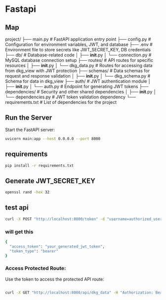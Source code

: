 # Fastapi


## Map
project/
├── main.py                       # FastAPI application entry point
├── config.py                     # Configuration for environment variables, JWT, and database
├── .env                          # Environment file to store secrets like JWT_SECRET_KEY, DB credentials
├── db/                           # Database-related code
│   ├── __init__.py
│   └── connection.py             # MySQL database connection setup
├── routes/                       # API routes for specific resources
│   ├── __init__.py
│   └── dkg_data.py               # Routes for accessing data from dkg_view with JWT protection
├── schemas/                      # Data schemas for request and response validation
│   ├── __init__.py
│   └── dkg_schema.py             # Schema for data in dkg_view
├── auth/                         # JWT authentication module
│   ├── __init__.py
│   └── auth.py                   # Endpoint for generating JWT tokens
├── dependencies/                 # Security and other shared dependencies
│   ├── __init__.py
│   └── dependencies.py           # JWT token validation dependency
└── requirements.txt              # List of dependencies for the project


## Run the Server

Start the FastAPI server:

```bash
uvicorn main:app --host 0.0.0.0 --port 8000

```

## requirements

```bash
pip install -r requirements.txt

```

## Generate JWT_SECRET_KEY
```bash
openssl rand -hex 32
```


## test api

```bash
curl -X POST "http://localhost:8000/token" -d "username=authorized_user"


```

### will get this 

```bash
{
  "access_token": "your_generated_jwt_token",
  "token_type": "bearer"
}

```

### Access Protected Route: 
Use the token to access the protected API route:
```bash

curl -X GET "http://localhost:8000/api/dkg_data" -H "Authorization: Bearer your_generated_jwt_token"

```